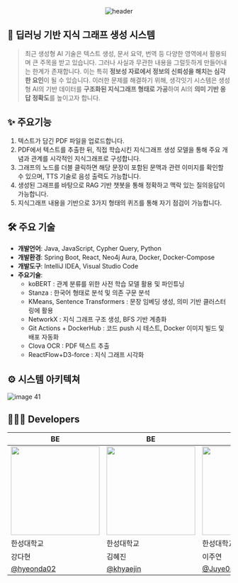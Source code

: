 <div align="center"> <img src="https://capsule-render.vercel.app/api?type=waving&color=gradient&text=생각잇기%20BE&fontSize=30&fontAlign=50" alt="header"/> </div>

## 🧠 딥러닝 기반 지식 그래프 생성 시스템
> 최근 생성형 AI 기술은 텍스트 생성, 문서 요약, 번역 등 다양한 영역에서 활용되며 큰 주목을 받고 있습니다. 그러나 사실과 무관한 내용을 그럴듯하게 만들어내는 한계가 존재합니다.
> 이는 특히 **정보성 자료에서 정보의 신뢰성을 해치는 심각한 요인**이 될 수 있습니다.
> 이러한 문제를 해결하기 위해, 생각잇기 시스템은 생성형 AI의 기반 데이터를 **구조화된 지식그래프 형태로 가공**하여 AI의 **의미 기반 응답 정확도**를 높이고자 합니다.


## ✨ 주요기능
1. 텍스트가 담긴 PDF 파일을 업로드합니다.
2. PDF에서 텍스트를 추출한 뒤, 직접 학습시킨 지식그래프 생성 모델을 통해 주요 개념과 관계를 시각적인 지식그래프로 구성합니다.
3. 그래프의 노드를 더블 클릭하면 해당 문장이 포함된 문맥과 관련 이미지를 확인할 수 있으며, TTS 기술로 음성 출력도 가능합니다.
4. 생성된 그래프를 바탕으로 RAG 기반 챗봇을 통해 정확하고 맥락 있는 질의응답이 가능합니다.
5. 지식그래프 내용을 기반으로 3가지 형태의 퀴즈를 통해 자기 점검이 가능합니다.

## 🛠️ 주요 기술
- **개발언어**: Java, JavaScript, Cypher Query, Python
- **개발환경**: Spring Boot, React, Neo4j Aura, Docker, Docker-Compose
- **개발도구**: IntelliJ IDEA, Visual Studio Code 
- **주요기술**: 
  - koBERT : 관계 분류를 위한 사전 학습 모델 활용 및 파인튜닝
  - Stanza : 한국어 형태로 분석 및 의존 구문 분석
  - KMeans, Sentence Transformers : 문장 임베딩 생성, 의미 기반 클러스터링에 활용
  - NetworkX : 지식 그래프 구조 생성, BFS 기반 계층화
  - Git Actions + DockerHub : 코드 push 시 테스트, Docker 이미지 빌드 및 배포 자동화
  - Clova OCR : PDF 텍스트 추출
  - ReactFlow+D3-force : 지식 그래프 시각화

## ⚙️ 시스템 아키텍쳐
![image 41](https://github.com/user-attachments/assets/ccfa5e4f-8a61-43be-bdda-40008af743bc)


## 👩🏻‍💻 Developers

| BE | BE | BE |
| --- | --- | --- |
| <img style="width: 200px;" src="https://avatars.githubusercontent.com/u/113489721?v=4" /> | <img style="width: 200px;" src="https://avatars.githubusercontent.com/u/147326233?v=4"/> | <img style="width: 200px;" src="https://avatars.githubusercontent.com/u/104489022?v=4"/> |
| 한성대학교 | 한성대학교 | 한성대학교 | 한성대학교 |
| 강다현 | 김혜진 | 이주연 |
| [@hyeonda02](https://github.com/hyeonda02) | [@khyaejin](https://github.com/khyaejin) | [@Juye0nLee](https://github.com/Juye0nLee) | 
